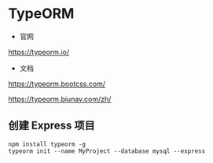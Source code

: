 # TypeORM

- 官网

https://typeorm.io/

- 文档

https://typeorm.bootcss.com/

https://typeorm.biunav.com/zh/


## 创建 Express 项目

```
npm install typeorm -g
typeorm init --name MyProject --database mysql --express
```